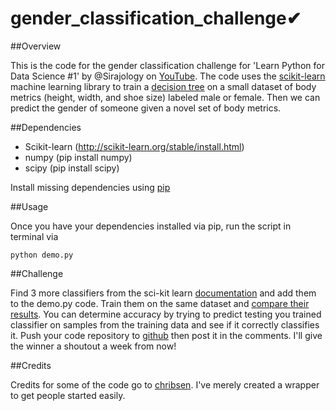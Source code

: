 # gender_classification_challenge✔

##Overview

This is the code for the gender classification challenge for 'Learn Python for Data Science #1' by @Sirajology on [YouTube](https://youtu.be/T5pRlIbr6gg). The code uses the [scikit-learn](http://scikit-learn.org/) machine learning library to train a [decision tree](https://en.wikipedia.org/wiki/Decision_tree) on a small dataset of body metrics (height, width, and shoe size) labeled male or female. Then we can predict the gender of someone given a novel set of body metrics. 

##Dependencies

* Scikit-learn (http://scikit-learn.org/stable/install.html)
* numpy (pip install numpy)
* scipy (pip install scipy)

Install missing dependencies using [pip](https://pip.pypa.io/en/stable/installing/)

##Usage

Once you have your dependencies installed via pip, run the script in terminal via

```
python demo.py
```

##Challenge

Find 3 more classifiers from the sci-kit learn [documentation](http://scikit-learn.org/stable/auto_examples/classification/plot_classifier_comparison.html) and add them to the demo.py code. Train them on the same dataset and [compare their results](http://scikit-learn.org/stable/modules/generated/sklearn.metrics.accuracy_score.html). You can determine accuracy by trying to predict testing you trained classifier on samples from the training data and see if it correctly classifies it. Push your code repository to [github](https://help.github.com/articles/set-up-git/) then post it in the comments. I'll give the winner a shoutout a week from now!

##Credits

Credits for some of the code go to [chribsen](https://github.com/chribsen). I've merely created a wrapper to get people started easily.
